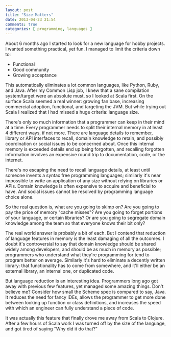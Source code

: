 ```yaml
---
layout: post
title: "Size Matters"
date: 2013-04-23 21:54
comments: true
categories: [ programming, languages ]
---
```


About 6 months ago I started to look for a new language for hobby projects. I wanted something practical, yet fun. I managed to limit the criteria down to:

* Functional
* Good community
* Growing acceptance

This automatically eliminates a lot common languages, like Python, Ruby, and Java. After my Common Lisp job, I knew that a sane compilation system/target were an absolute must, so I looked at Scala first. On the surface Scala seemed a real winner: growing fan base, increasing commercial adoption, functional, and targeting the JVM. But while trying out Scala I realized that I had missed a huge criteria: language size.

There's only so much information that a programmer can keep in their mind at a time. Every programmer needs to split their internal memory in at least 4 different ways, if not more. There are language details to remember, library or API interfaces to recall, domain knowledge to retain, and possibly coordination or social issues to be concerned about. Once this internal memory is exceeded details end up being forgotten, and recalling forgotten information involves an expensive round trip to documentation, code, or the internet.

There's no escaping the need to recall language details, at least until someone invents a syntax free programming languages; similarly it's near impossible to write an application of any size without relying on libraries or APIs. Domain knowledge is often expensive to acquire and beneficial to have. And social issues cannot be resolved by programming language choice alone.

So the real question is, what are you going to skimp on? Are you going to pay the price of memory "cache misses"? Are you going to forget portions of your language, or certain libraries? Or are you going to segregate domain knowledge among the team so that everyone knows their bit only?

The real world answer is probably a bit of each. But I contend that reduction of language features in memory is the least damaging of all the outcomes. I doubt it's controversial to say that domain knowledge should be shared widely among developers, and should be as much in memory as possible; programmers who understand what they're programming for tend to program better on average. Similarly it's hard to eliminate a decently written library: that functionality has to come from somewhere, and it'll either be an external library, an internal one, or duplicated code.

But language reduction is an interesting idea. Programmers long ago got away with previous few features, yet managed some amazing things. Don't believe me? Consider how small the Scheme spec is compared to say, Java. It reduces the need for fancy IDEs, allows the programmer to get more done between looking up function or class definitions, and increases the speed with which an engineer can fully understand a piece of code.

It was actually this feature that finally drove me away from Scala to Clojure. After a few hours of Scala work I was turned off by the size of the language, and got tired of saying "Why did it do that?"
